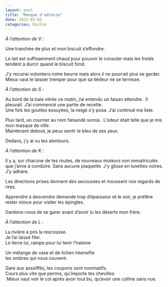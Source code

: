 ```yaml
---
layout: post
title: "Manque d'adresse"
date: 2021-03-02
categories: Richie
---
```


*À l’attention de V :*

Une tranchée de plus et mon biscuit s’effondre.  

Le lait est suffisamment chaud pour pouvoir le consoler mais les froids tendent à durcir quand le biscuit fond.  

J’y recuirai volontiers notre beurre mais alors il ne pourrait plus se garder.  
Mieux vaut le laisser tremper pour que sa tiédeur ne se ternisse.

*À l’attention de S :*

Au bord de la baie vitrée ce matin, j’ai entendu un faisan attendre.  
Il pleuvait. J’ai commencé une partie de recette.   
Une fois les gouttes essuyées, la neige s’y posa. J’ai continué ma liste.

Plus tard, un courrier au nom faisandé sonna.  
L’odeur était telle que je mis mon masque de ville.   
Maintenant debout, je peux sentir le bleu de ses yeux.

Dedans, j’y ai vu tes alentours.

*À l’attention de K :*

Il y a, sur chacune de tes routes, de nouveaux moteurs non immatriculés que j’aime à conduire. Sans aucune plaquette. J’y glisse en lunettes noires. J’y adhère.

Les directions prises donnent des secousses et moussent nos regards de rires.

Apprendre à descendre demande trop d’épaisseur et le soir, je préfère rester mince pour visiter les épingles.

Gardons-nous de se garer avant d’avoir lu les déserts mon frère.

*À l’attention de L :*

La rivière a pris la rescousse.   
Je l’ai laissé filer.   
Le lierre lui, rampe pour lui tenir l’haleine

Un mélange de vase et de lichen intensifie   
les ombres qui nous couvent.

Gare aux assoiffés, les coupons sont nominatifs.   
Cours plus vite que permis, qu’importe tes chevilles.  
 Mieux vaut voir le col après avoir tout bu, qu’avoir une colline sans vue. 
